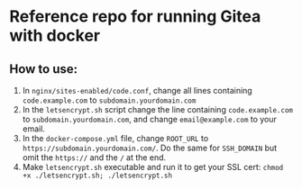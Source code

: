 # Reference repo for running Gitea with docker

## How to use:

1. In `nginx/sites-enabled/code.conf`, change all lines containing `code.example.com` to `subdomain.yourdomain.com`
2. In the `letsencrypt.sh` script change the line containing `code.example.com` to `subdomain.yourdomain.com`, and change `email@example.com` to your email.
3. In the `docker-compose.yml` file, change `ROOT_URL` to `https://subdomain.yourdomain.com/`. Do the same for `SSH_DOMAIN` but omit the `https://` and the `/` at the end.
4. Make `letsencrypt.sh` executable and run it to get your SSL cert: `chmod +x ./letsencrypt.sh; ./letsencrypt.sh`
